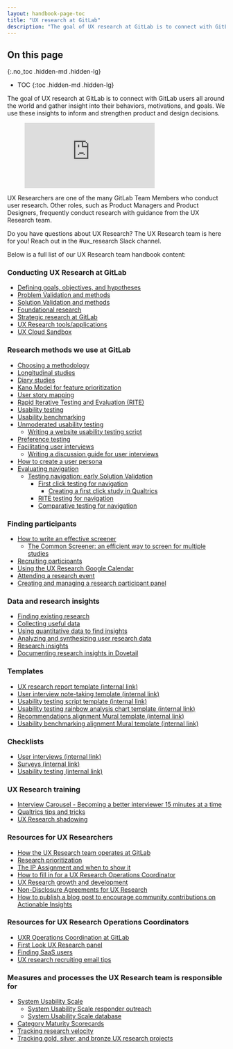 ```yaml
---
layout: handbook-page-toc
title: "UX research at GitLab"
description: "The goal of UX research at GitLab is to connect with GitLab users all around the world and gather insight into their behaviors, motivations, and goals."
---
```


## On this page
{:.no_toc .hidden-md .hidden-lg}

- TOC
{:toc .hidden-md .hidden-lg}

The goal of UX research at GitLab is to connect with GitLab users all around the world and gather insight into their behaviors, motivations, and goals. We use these insights to inform and strengthen product and design decisions.

<!-- blank line -->
<figure class="video_container">
  <iframe src="https://www.youtube.com/embed/EQ750KX_6nU" frameborder="0" allowfullscreen="true"> </iframe>
</figure>
<!-- blank line -->

UX Researchers are one of the many GitLab Team Members who conduct user research. Other roles, such as Product Managers and Product Designers, frequently conduct research with guidance from the UX Research team.

Do you have questions about UX Research? The UX Research team is here for you! Reach out in the #ux_research Slack channel.

Below is a full list of our UX Research team handbook content:

### Conducting UX Research at GitLab

- [Defining goals, objectives, and hypotheses](/handbook/product/ux/ux-research-training/defining-goals-objectives-and-hypotheses/)
- [Problem Validation and methods](/handbook/product/ux/ux-research-training/problem-validation-and-methods/)
- [Solution Validation and methods](/handbook/product/ux/ux-research-training/solution-validation-and-methods/)
- [Foundational research](/handbook/product/ux/ux-research-training/foundational-research/)
- [Strategic research at GitLab](/handbook/product/ux/ux-research-training/strategic-research-at-gitlab/)
- [UX Research tools/applications](/handbook/product/ux/ux-research-training/research-tools/)
- [UX Cloud Sandbox](/handbook/product/ux/ux-research-training/ux-cloud-sandbox/)

### Research methods we use at GitLab

- [Choosing a methodology](/handbook/product/ux/ux-research-training/choosing-a-research-methodology/)
- [Longitudinal studies](/handbook/product/ux/ux-research-training/longitudinal-studies/)
- [Diary studies](/handbook/product/ux/ux-research-training/diary-studies/)
- [Kano Model for feature prioritization](/handbook/product/ux/ux-research-training/kano-model/)
- [User story mapping](/handbook/product/ux/ux-research-training/user-story-mapping/)
- [Rapid Iterative Testing and Evaluation (RITE)](/handbook/product/ux/ux-research-training/rite/)
- [Usability testing](/handbook/product/ux/ux-research-training/usability-testing/)
- [Usability benchmarking](/handbook/product/ux/ux-research-training/usability-benchmarking/)
- [Unmoderated usability testing](/handbook/product/ux/ux-research-training/unmoderated-testing/)
     - [Writing a website usability testing script](/handbook/product/ux/ux-research-training/writing-usability-testing-script/)
- [Preference testing](/handbook/product/ux/ux-research-training/preference-testing/)
- [Facilitating user interviews](/handbook/product/ux/ux-research-training/facilitating-user-interviews/)
     - [Writing a discussion guide for user interviews](/handbook/product/ux/ux-research-training/discussion-guide-user-interviews/)
- [How to create a user persona](/handbook/product/ux/persona-creation/)
- [Evaluating navigation](/handbook/product/ux/ux-research-training/evaluating-navigation/)
     - [Testing navigation: early Solution Validation](/handbook/product/ux/ux-research-training/early-solution-validation-process-for-navigation/)
         - [First click testing for navigation](/handbook/product/ux/ux-research-training/first-click-testing/)
              - [Creating a first click study in Qualtrics](/handbook/product/ux/ux-research-training/creating-first-click-study-qualtrics/)
         - [RITE testing for navigation](/handbook/product/ux/ux-research-training/using-rite-to-test-navigation/)
         - [Comparative testing for navigation](/handbook/product/ux/ux-research-training/comparative-testing-for-navigation/)

### Finding participants

- [How to write an effective screener](/handbook/product/ux/ux-research-training/write-effective-screener/)
     - [The Common Screener: an efficient way to screen for multiple studies](/handbook/product/ux/ux-research-training/recruiting-participants/common-screener/)
- [Recruiting participants](/handbook/product/ux/ux-research-training/recruiting-participants/)
- [Using the UX Research Google Calendar](/handbook/product/ux/ux-research-training/ux-research-google-calendar/)
- [Attending a research event](/handbook/product/ux/ux-research-training/attending-a-research-event/)
- [Creating and managing a research participant panel](/handbook/product/ux/ux-research-training/research-panel-management/)

### Data and research insights

- [Finding existing research](/handbook/product/ux/ux-research-training/finding-existing-research/)
- [Collecting useful data](/handbook/product/ux/ux-research-training/collecting-useful-data/)
- [Using quantitative data to find insights](/handbook/product/ux/ux-research-training/quantitative-data/)
- [Analyzing and synthesizing user research data](/handbook/product/ux/ux-research-training/analyzing-research-data/)
- [Research insights](/handbook/product/ux/ux-research-training/research-insights/)
- [Documenting research insights in Dovetail](/handbook/product/ux/dovetail/)

### Templates

- [UX research report template (internal link)](https://docs.google.com/presentation/d/1E8eZpf0T3p6Wf-aEmLjIOFZ_6jdvxc4eySwQ6FnHCZs/copy)
- [User interview note-taking template (internal link)](https://docs.google.com/spreadsheets/d/1_zFp_WXg9jM84dBqv4ARPFTtwPlJGxAi_IVDeED8VFY/copy)
- [Usability testing script template (internal link)](https://docs.google.com/document/d/15tvKXmFUxOT7fo550efuFLQ_ZSDZ2fyuVX_XTQSDBJk/copy)
- [Usability testing rainbow analysis chart template (internal link)](https://docs.google.com/spreadsheets/d/1_bGO9uUxWL5dKe5r1vxTo4J4QAEHfp6mu7VIQDsTu_E/copy)
- [Recommendations alignment Mural template (internal link)](https://app.mural.co/template/a5b1cf65-483d-4014-8681-373e1a6c9ee7/c2c2b37a-baf6-4b5f-9e97-87f132d07e19)
- [Usability benchmarking alignment Mural template (internal link)](https://app.mural.co/template/6c725b01-a3be-422e-8cec-d8823e9aaa73/a9f6620d-47cb-43d1-b2a9-c980c2d51308)

### Checklists

- [User interviews (internal link)](https://docs.google.com/document/d/1Sg0-4U5W_iop-W1TWDZiECkGkhRkscLgsC-jFUhytBM/copy)
- [Surveys (internal link)](https://docs.google.com/document/d/1Rj8LZuj-ATDKFt19F0dKy6J6-FokChMgCyr7OvfqZ_k/copy)
- [Usability testing (internal link)](https://docs.google.com/document/d/14UWLmbZwVwHkTf1Ncza90WFWk4zLN05fglnNAP4oL9w/copy)

### UX Research training

- [Interview Carousel - Becoming a better interviewer 15 minutes at a time](/handbook/product/ux/ux-research-training/interview-carousel/)
- [Qualtrics tips and tricks](/handbook/product/ux/qualtrics/)
- [UX Research shadowing](/handbook/product/ux/ux-research-training/research-shadowing/)

### Resources for UX Researchers

- [How the UX Research team operates at GitLab](/handbook/product/ux/ux-research-training/how-uxr-team-operates/)
- [Research prioritization](/handbook/product/ux/ux-research-training/research-prioritization/)
- [The IP Assignment and when to show it](/handbook/product/ux/ux-research-coordination/IP-Assignment/)
- [How to fill in for a UX Research Operations Coordinator](/handbook/product/ux/ux-research-coordination/research-coordinator-fill-in/)
- [UX Research growth and development](/handbook/product/ux/ux-research-training/ux-research-growth-and-development/)
- [Non-Disclosure Agreements for UX Research](/handbook/product/ux/ux-research-coordination/NDAs/)
- [How to publish a blog post to encourage community contributions on Actionable Insights](/handbook/product/ux/ux-research-training/community-contributions-for-actionable-insights/)

### Resources for UX Research Operations Coordinators

- [UXR Operations Coordination at GitLab](/handbook/product/ux/ux-research-coordination/)
- [First Look UX Research panel](/handbook/product/ux/ux-research-coordination/first-look-ux-research-panel/)
- [Finding SaaS users](/handbook/product/ux/ux-research-training/finding-saas-users/)
- [UX research recruiting email tips](/handbook/product/ux/ux-research-training/recruiting-participants/recruiting-email-tips/)

### Measures and processes the UX Research team is responsible for

- [System Usability Scale](/handbook/product/ux/performance-indicators/system-usability-scale/)
     - [System Usability Scale responder outreach](/handbook/product/ux/performance-indicators/system-usability-scale/sus-outreach.html)
     - [System Usability Scale database](/handbook/product/ux/sus-database/)
- [Category Maturity Scorecards](/handbook/product/ux/category-maturity-scorecards/)
- [Tracking research velocity](/handbook/product/ux/ux-research-training/tracking-research-velocity/) 
- [Tracking gold, silver, and bronze UX research projects](/handbook/product/ux/ux-research-training/tracking-research-projects/) 


